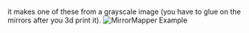 it makes one of these from a grayscale image (you have to glue on the mirrors after you 3d print it).
![MirrorMapper Example](mirrormapper.jpg)
